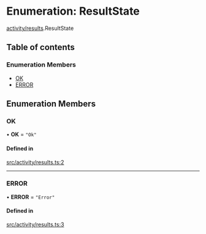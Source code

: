 # Enumeration: ResultState

[activity/results](../modules/activity_results).ResultState

## Table of contents

### Enumeration Members

- [OK](activity_results.ResultState#ok)
- [ERROR](activity_results.ResultState#error)

## Enumeration Members

### OK

• **OK** = ``"Ok"``

#### Defined in

[src/activity/results.ts:2](https://github.com/golemfactory/golem-js/blob/614ea72/src/activity/results.ts#L2)

___

### ERROR

• **ERROR** = ``"Error"``

#### Defined in

[src/activity/results.ts:3](https://github.com/golemfactory/golem-js/blob/614ea72/src/activity/results.ts#L3)
